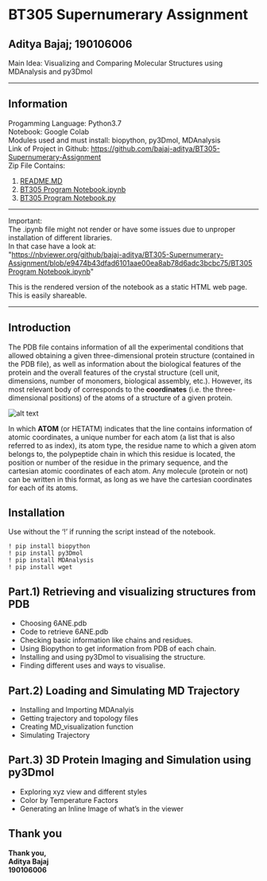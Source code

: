 <h1 class="code-line" data-line-start=0 data-line-end=1 ><a id="BT305_Supernumerary_Assignment_0"></a>BT305 Supernumerary Assignment</h1>
<h2 class="code-line" data-line-start=1 data-line-end=2 ><a id="Aditya_Bajaj_190106006_1"></a>Aditya Bajaj; 190106006</h2>
<p class="has-line-data" data-line-start="3" data-line-end="4">Main Idea: Visualizing and Comparing Molecular Structures using MDAnalysis and py3Dmol</p>
<hr>
<h2 class="code-line" data-line-start=6 data-line-end=7 ><a id="Information_6"></a>Information</h2>
<p class="has-line-data" data-line-start="7" data-line-end="12">Progamming Language: Python3.7<br>
Notebook: Google Colab<br>
Modules used and must install: biopython, py3Dmol, MDAnalysis<br>
Link of Project in Github: <a href="https://github.com/bajaj-aditya/BT305-Supernumerary-Assignment">https://github.com/bajaj-aditya/BT305-Supernumerary-Assignment</a><br>
Zip File Contains:</p>
<ol>
<li class="has-line-data" data-line-start="12" data-line-end="13"><a href="https://github.com/bajaj-aditya/BT305-Supernumerary-Assignment/blob/main/README.md">README.MD</a></li>
<li class="has-line-data" data-line-start="13" data-line-end="14"><a href="https://nbviewer.org/github/bajaj-aditya/BT305-Supernumerary-Assignment/blob/e9474b43dfad6101aae00ea8ab78d6adc3bcbc75/BT305 Program Notebook.ipynb">BT305 Program Notebook.ipynb</a></li>
<li class="has-line-data" data-line-start="13" data-line-end="14"><a href="https://nbviewer.org/github/bajaj-aditya/BT305-Supernumerary-Assignment/blob/e9474b43dfad6101aae00ea8ab78d6adc3bcbc75/BT305 Program Notebook.ipynb">BT305 Program Notebook.py</a></li>
</ol>
<hr>
<p class="has-line-data" data-line-start="15" data-line-end="19">Important:<br>
The .ipynb file might not render or have some issues due to unproper installation of different libraries.<br>
In that case have a look at:<br>
&quot;<a href="https://nbviewer.org/github/bajaj-aditya/BT305-Supernumerary-Assignment/blob/e9474b43dfad6101aae00ea8ab78d6adc3bcbc75/BT305%20Program%20Notebook.ipynb">https://nbviewer.org/github/bajaj-aditya/BT305-Supernumerary-Assignment/blob/e9474b43dfad6101aae00ea8ab78d6adc3bcbc75/BT305 Program Notebook.ipynb</a>&quot;</p>
<p class="has-line-data" data-line-start="20" data-line-end="21">This is the rendered version of the notebook as a static HTML web page. This is easily shareable.</p>
<hr>
<h2 class="code-line" data-line-start=23 data-line-end=24 ><a id="Introduction_23"></a>Introduction</h2>
<p class="has-line-data" data-line-start="24" data-line-end="25">The PDB file contains information of all the experimental conditions that allowed obtaining a given three-dimensional protein structure (contained in the PDB file), as well as information about the biological features of the protein and the overall features of the crystal structure (cell unit, dimensions, number of monomers, biological assembly, etc.). However, its most relevant body of corresponds to the <strong>coordinates</strong> (i.e. the three-dimensional positions) of the atoms of a structure of a given protein.</p>
<p class="has-line-data" data-line-start="26" data-line-end="27"><img src="https://raw.githubusercontent.com/pb3lab/ibm3202/master/images/pdbformat_01.png" alt="alt text"></p>
<p class="has-line-data" data-line-start="28" data-line-end="29">In which <strong>ATOM</strong> (or HETATM) indicates that the line contains information of atomic coordinates, a unique number for each atom (a list that is also referred to as index), its atom type, the residue name to which a given atom belongs to, the polypeptide chain in which this residue is located, the position or number of the residue in the primary sequence, and the cartesian atomic coordinates of each atom. Any molecule (protein or not) can be written in this format, as long as we have the cartesian coordinates for each of its atoms.</p>
<h2 class="code-line" data-line-start=30 data-line-end=31 ><a id="Installation_30"></a>Installation</h2>
<p class="has-line-data" data-line-start="31" data-line-end="32">Use without the ‘!’ if running the script instead of the notebook.</p>
<pre><code class="has-line-data" data-line-start="33" data-line-end="38" class="language-sh">! pip install biopython
! pip install py3Dmol
! pip install MDAnalysis
! pip install wget
</code></pre>
<h2 class="code-line" data-line-start=40 data-line-end=41 ><a id="Part1_Retrieving_and_visualizing_structures_from_PDB_40"></a>Part.1) Retrieving and visualizing structures from PDB</h2>
<ul>
<li class="has-line-data" data-line-start="42" data-line-end="43">Choosing 6ANE.pdb</li>
<li class="has-line-data" data-line-start="43" data-line-end="44">Code to retrieve 6ANE.pdb</li>
<li class="has-line-data" data-line-start="44" data-line-end="45">Checking basic information like chains and residues.</li>
<li class="has-line-data" data-line-start="45" data-line-end="46">Using Biopython to get information from PDB of each chain.</li>
<li class="has-line-data" data-line-start="46" data-line-end="47">Installing and using py3Dmol to visualising the structure.</li>
<li class="has-line-data" data-line-start="47" data-line-end="48">Finding different uses and ways to visualise.</li>
</ul>
<h2 class="code-line" data-line-start=51 data-line-end=52 ><a id="Part2_Loading_and_Simulating_MD_Trajectory_51"></a>Part.2) Loading and Simulating MD Trajectory</h2>
<ul>
<li class="has-line-data" data-line-start="53" data-line-end="54">Installing and Importing MDAnalyis</li>
<li class="has-line-data" data-line-start="54" data-line-end="55">Getting trajectory and topology files</li>
<li class="has-line-data" data-line-start="55" data-line-end="56">Creating MD_visualization function</li>
<li class="has-line-data" data-line-start="56" data-line-end="58">Simulating Trajectory</li>
</ul>
<h2 class="code-line" data-line-start=58 data-line-end=59 ><a id="Part3_3D_Protein_Imaging_and_Simulation_using_py3Dmol_58"></a>Part.3) 3D Protein Imaging and Simulation using py3Dmol</h2>
<ul>
<li class="has-line-data" data-line-start="60" data-line-end="61">Exploring xyz view and different styles</li>
<li class="has-line-data" data-line-start="61" data-line-end="62">Color by Temperature Factors</li>
<li class="has-line-data" data-line-start="62" data-line-end="63">Generating an Inline Image of what’s in the viewer</li>
</ul>
<h2 class="code-line" data-line-start=66 data-line-end=67 ><a id="Thank_you_66"></a>Thank you</h2>
<p class="has-line-data" data-line-start="68" data-line-end="71"><strong>Thank you,<br>
Aditya Bajaj<br>
190106006</strong></p>

